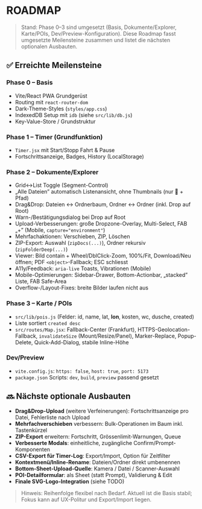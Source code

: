 # ROADMAP

> Stand: Phase 0–3 sind umgesetzt (Basis, Dokumente/Explorer, Karte/POIs, Dev/Preview-Konfiguration).
> Diese Roadmap fasst umgesetzte Meilensteine zusammen und listet die nächsten optionalen Ausbauten.

## ✅ Erreichte Meilensteine

### Phase 0 – Basis
- Vite/React PWA Grundgerüst
- Routing mit `react-router-dom`
- Dark-Theme-Styles (`styles/app.css`)
- IndexedDB Setup mit `idb` (siehe `src/lib/db.js`)
- Key-Value-Store / Grundstruktur

### Phase 1 – Timer (Grundfunktion)
- `Timer.jsx` mit Start/Stopp Fahrt & Pause
- Fortschrittsanzeige, Badges, History (LocalStorage)

### Phase 2 – Dokumente/Explorer
- Grid↔List Toggle (Segment-Control)
- „Alle Dateien” automatisch Listenansicht, ohne Thumbnails (nur 📄 + Pfad)
- Drag&Drop: Dateien ↔ Ordnerbaum, Ordner ↔ Ordner (inkl. Drop auf Root)
- Warn-/Bestätigungsdialog bei Drop auf Root
- Upload-Verbesserungen: große Dropzone-Overlay, Multi-Select, FAB „+” (Mobile, `capture="environment"`)
- Mehrfachaktionen: Verschieben, ZIP, Löschen
- ZIP-Export: Auswahl (`zipDocs(...)`), Ordner rekursiv (`zipFolderDeep(...)`)
- Viewer: Bild contain + Wheel/DblClick-Zoom, 100%/Fit, Download/Neu öffnen; PDF `<object>`-Fallback; ESC schliesst
- A11y/Feedback: `aria-live` Toasts, Vibrationen (Mobile)
- Mobile-Optimierungen: Sidebar-Drawer, Bottom-Actionbar, „stacked” Liste, FAB Safe-Area
- Overflow-/Layout-Fixes: breite Bilder laufen nicht aus

### Phase 3 – Karte / POIs
- `src/lib/pois.js` (Felder: id, name, lat, **lon**, kosten, wc, dusche, created)
- Liste sortiert `created desc`
- `src/routes/Map.jsx`: Fallback-Center (Frankfurt), HTTPS-Geolocation-Fallback, `invalidateSize` (Mount/Resize/Panel), Marker-Replace, Popup-Delete, Quick-Add-Dialog, stabile Inline-Höhe

### Dev/Preview
- `vite.config.js`: `https: false`, `host: true`, `port: 5173`
- `package.json` Scripts: `dev`, `build`, `preview` passend gesetzt

## 🔜 Nächste optionale Ausbauten
- **Drag&Drop-Upload** (weitere Verfeinerungen): Fortschrittsanzeige pro Datei, Fehlerliste nach Upload
- **Mehrfachverschieben** verbessern: Bulk-Operationen im Baum inkl. Tastenkürzel
- **ZIP-Export** erweitern: Fortschritt, Grössenlimit-Warnungen, Queue
- **Verbesserte Modals**: einheitliche, zugängliche Confirm/Prompt-Komponenten
- **CSV-Export für Timer-Log**: Export/Import, Option für Zeitfilter
- **Kontextmenü/Inline-Rename**: Dateien/Ordner direkt umbenennen
- **Bottom-Sheet-Upload-Quelle**: Kamera / Datei / Scanner-Auswahl
- **POI-Detailformular**: als Sheet (statt Prompt), Validierung & Edit
- **Finale SVG-Logo-Integration** (siehe TODO)

> Hinweis: Reihenfolge flexibel nach Bedarf. Aktuell ist die Basis stabil; Fokus kann auf UX-Politur und Export/Import liegen.
